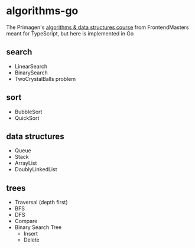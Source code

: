 # algorithms-go

The Primagen's [algorithms & data structures course](https://frontendmasters.com/courses/algorithms/) from FrontendMasters meant for TypeScript, but here is implemented in Go

## search

- LinearSearch
- BinarySearch
- TwoCrystalBalls problem

## sort

- BubbleSort
- QuickSort

## data structures

- Queue
- Stack
- ArrayList
- DoublyLinkedList

## trees

- Traversal (depth first)
- BFS
- DFS
- Compare
- Binary Search Tree
  - Insert
  - Delete
